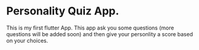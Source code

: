 # Personality Quiz App.

This is my first flutter App. This app ask you some questions (more questions will be added soon) and then give your personlity a score based on your choices.
